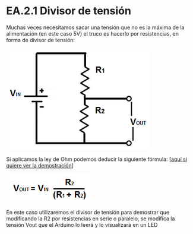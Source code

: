 # EA.2.1 Divisor de tensión

Muchas veces necesitamos sacar una tensión que no es la máxima de la alimentación \(en este caso 5V\) el truco es hacerlo por resistencias, en forma de divisor de tensión:

![](../../../.gitbook/assets/m3img0.png)

Si aplicamos la ley de Ohm podemos deducir la siguiente fórmula: \[[aquí si quiere ver la demostración](https://programarfacil.com/blog/divisor-de-tension-en-arduino-multiplica-tus-entradas-digitales/)\]

![](../../../.gitbook/assets/m3img1.png)

En este caso utilizaremos el divisor de tensión para demostrar que modificando la R2 por resistencias en serie o paralelo, se modifica la tensión Vout que el Arduino lo leerá y lo visualizará en un LED

